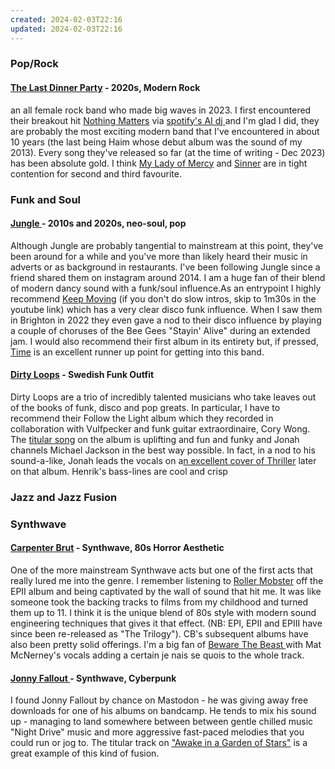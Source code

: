 ```yaml
---
created: 2024-02-03T22:16
updated: 2024-02-03T22:16
---
```


### Pop/Rock

#### [The Last Dinner Party](https://www.thelastdinnerparty.co.uk/) - 2020s, Modern Rock

an all female rock band who made big waves in 2023. I first encountered their breakout hit [Nothing Matters](https://www.youtube.com/watch?v=pETz4IMmeDU) via [spotify's AI dj ](https://brainsteam.co.uk/2023/06/17/xavier-the-spotify-dj/)and I'm glad I did, they are probably the most exciting modern band that I've encountered in about 10 years (the last being Haim whose debut album was the sound of my 2013). Every song they've released so far (at the time of writing - Dec 2023) has been absolute gold. I think [My Lady of Mercy](https://www.youtube.com/watch?v=mV76WmC5I4s) and [Sinner](https://www.youtube.com/watch?v=oFsJuYb42hw) are in tight contention for second and third favourite.

### Funk and Soul  


#### [Jungle ](https://www.junglejunglejungle.com/)- 2010s and 2020s, neo-soul, pop  


Although Jungle are probably tangential to mainstream at this point, they've been around for a while and you've more than likely heard their music in adverts or as background in restaurants. I've been following Jungle since a friend shared them on instagram around 2014. I am a huge fan of their blend of modern dancy sound with a funk/soul influence.As an entrypoint I highly recommend [Keep Moving](https://www.youtube.com/watch?v=7-lWzQd_xeQ) (if you don't do slow intros, skip to 1m30s in the youtube link) which has a very clear disco funk influence. When I saw them in Brighton in 2022 they even gave a nod to their disco influence by playing a couple of choruses of the Bee Gees "Stayin' Alive" during an extended jam. I would also recommend their first album in its entirety but, if pressed, [Time](https://www.youtube.com/watch?v=5ItKS8bUUTA) is an excellent runner up point for getting into this band.

#### [Dirty Loops](https://www.dirty-loops.com/) - Swedish Funk Outfit  


Dirty Loops are a trio of incredibly talented musicians who take leaves out of the books of funk, disco and pop greats. In particular, I have to recommend their Follow the Light album which they recorded in collaboration with Vulfpecker and funk guitar extraordinaire, Cory Wong. The [titular song](https://www.youtube.com/watch?v=-UBcxKiS550) on the album is uplifting and fun and funky and Jonah channels Michael Jackson in the best way possible. In fact, in a nod to his sound-a-like, Jonah leads the vocals on a[n excellent cover of Thriller](https://www.youtube.com/watch?v=m34byl2BT1o) later on that album. Henrik's bass-lines are cool and crisp

### Jazz and Jazz Fusion

### Synthwave

#### [Carpenter Brut](https://carpenterbrut.com/) - Synthwave, 80s Horror Aesthetic

One of the more mainstream Synthwave acts but one of the first acts that really lured me into the genre. I remember listening to [Roller Mobster](https://www.youtube.com/watch?v=qFfybn_W8Ak) off the EPII album and being captivated by the wall of sound that hit me. It was like someone took the backing tracks to films from my childhood and turned them up to 11. I think it is the unique blend of 80s style with modern sound engineering techniques that gives it that effect. (NB: EPI, EPII and EPIII have since been re-released as "The Trilogy"). CB's subsequent albums have also been pretty solid offerings. I'm a big fan of [Beware The Beast ](https://www.youtube.com/watch?v=98DDgbtE-eU)with Mat McNerney's vocals adding a certain je nais se quois to the whole track.

#### [Jonny Fallout ](https://jonnyfallout.bandcamp.com/)- Synthwave, Cyberpunk

I found Jonny Fallout by chance on Mastodon - he was giving away free downloads for one of his albums on bandcamp. He tends to mix his sound up - managing to land somewhere between between gentle chilled music "Night Drive" music and more aggressive fast-paced melodies that you could run or jog to. The titular track on ["Awake in a Garden of Stars"](https://jonnyfallout.bandcamp.com/album/awake-in-a-garden-of-stars) is a great example of this kind of fusion.

###